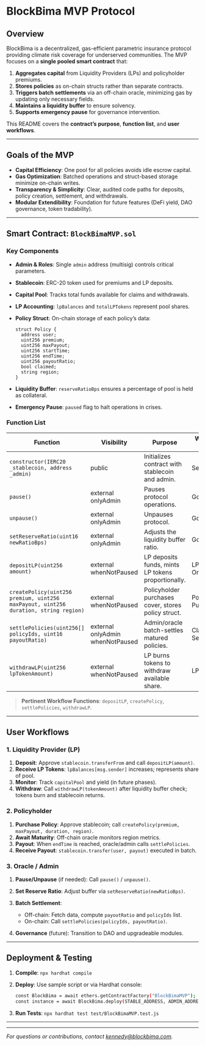 # BlockBima MVP Protocol

## Overview

BlockBima is a decentralized, gas-efficient parametric insurance protocol providing climate risk coverage for underserved communities. The MVP focuses on a **single pooled smart contract** that:

1. **Aggregates capital** from Liquidity Providers (LPs) and policyholder premiums.
2. **Stores policies** as on-chain structs rather than separate contracts.
3. **Triggers batch settlements** via an off-chain oracle, minimizing gas by updating only necessary fields.
4. **Maintains a liquidity buffer** to ensure solvency.
5. **Supports emergency pause** for governance intervention.

This README covers the **contract’s purpose**, **function list**, and **user workflows**.

---

## Goals of the MVP

* **Capital Efficiency**: One pool for all policies avoids idle escrow capital.
* **Gas Optimization**: Batched operations and struct-based storage minimize on-chain writes.
* **Transparency & Simplicity**: Clear, audited code paths for deposits, policy creation, settlement, and withdrawals.
* **Modular Extendibility**: Foundation for future features (DeFi yield, DAO governance, token tradability).

---

## Smart Contract: `BlockBimaMVP.sol`

### Key Components

* **Admin & Roles**: Single `admin` address (multisig) controls critical parameters.
* **Stablecoin**: ERC-20 token used for premiums and LP deposits.
* **Capital Pool**: Tracks total funds available for claims and withdrawals.
* **LP Accounting**: `lpBalances` and `totalLPTokens` represent pool shares.
* **Policy Struct**: On-chain storage of each policy’s data:

  ```solidity
  struct Policy {
    address user;
    uint256 premium;
    uint256 maxPayout;
    uint256 startTime;
    uint256 endTime;
    uint256 payoutRatio;
    bool claimed;
    string region;
  }
  ```
* **Liquidity Buffer**: `reserveRatioBps` ensures a percentage of pool is held as collateral.
* **Emergency Pause**: `paused` flag to halt operations in crises.

### Function List

| Function                                                                            | Visibility                       | Purpose                                             | Workflow Role     |
| ----------------------------------------------------------------------------------- | -------------------------------- | --------------------------------------------------- | ----------------- |
| `constructor(IERC20 _stablecoin, address _admin)`                                   | public                           | Initializes contract with stablecoin and admin.     | Setup             |
| `pause()`                                                                           | external onlyAdmin               | Pauses protocol operations.                         | Governance        |
| `unpause()`                                                                         | external onlyAdmin               | Unpauses protocol.                                  | Governance        |
| `setReserveRatio(uint16 newRatioBps)`                                               | external onlyAdmin               | Adjusts the liquidity buffer ratio.                 | Governance        |
| `depositLP(uint256 amount)`                                                         | external whenNotPaused           | LP deposits funds, mints LP tokens proportionally.  | LP Onboarding     |
| `createPolicy(uint256 premium, uint256 maxPayout, uint256 duration, string region)` | external whenNotPaused           | Policyholder purchases cover, stores policy struct. | Policy Purchase   |
| `settlePolicies(uint256[] policyIds, uint16 payoutRatio)`                           | external onlyAdmin whenNotPaused | Admin/oracle batch-settles matured policies.        | Claims Settlement |
| `withdrawLP(uint256 lpTokenAmount)`                                                 | external whenNotPaused           | LP burns tokens to withdraw available share.        | LP Exit           |

> **Pertinent Workflow Functions**: `depositLP`, `createPolicy`, `settlePolicies`, `withdrawLP`.

---

## User Workflows

### 1. Liquidity Provider (LP)

1. **Deposit**: Approve `stablecoin.transferFrom` and call `depositLP(amount)`.
2. **Receive LP Tokens**: `lpBalances[msg.sender]` increases; represents share of pool.
3. **Monitor**: Track `capitalPool` and yield (in future phases).
4. **Withdraw**: Call `withdrawLP(tokenAmount)` after liquidity buffer check; tokens burn and stablecoin returns.

### 2. Policyholder

1. **Purchase Policy**: Approve stablecoin; call `createPolicy(premium, maxPayout, duration, region)`.
2. **Await Maturity**: Off-chain oracle monitors region metrics.
3. **Payout**: When `endTime` is reached, oracle/admin calls `settlePolicies`.
4. **Receive Payout**: `stablecoin.transfer(user, payout)` executed in batch.

### 3. Oracle / Admin

1. **Pause/Unpause** (if needed): Call `pause()` / `unpause()`.
2. **Set Reserve Ratio**: Adjust buffer via `setReserveRatio(newRatioBps)`.
3. **Batch Settlement**:

   * Off-chain: Fetch data, compute `payoutRatio` and `policyIds` list.
   * On-chain: Call `settlePolicies(policyIds, payoutRatio)`.
4. **Governance** (future): Transition to DAO and upgradeable modules.

---

## Deployment & Testing

1. **Compile**: `npx hardhat compile`
2. **Deploy**: Use sample script or via Hardhat console:

   ```bash
   const BlockBima = await ethers.getContractFactory("BlockBimaMVP");
   const instance = await BlockBima.deploy(STABLE_ADDRESS, ADMIN_ADDRESS);
   ```
3. **Run Tests**: `npx hardhat test test/BlockBimaMVP.test.js`

---



---

*For questions or contributions, contact [kennedy@blockbima.com](mailto:kennedy@blockbima.com).*

